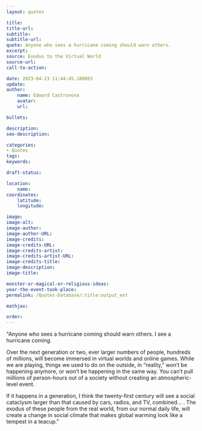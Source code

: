 ```yaml
---
layout: quotes

title:
title-url:
subtitle:
subtitle-url:
quote: Anyone who sees a hurricane coming should warn others.
excerpt:
source: Exodus to the Virtual World
source-url:
call-to-action:

date: 2023-04-23 11:44:45.180083
update:
author:
    name: Edward Castronova
    avatar:
    url:

bullets:

description:
seo-description:

categories:
- Quotes
tags:
keywords:

draft-status:

location:
    name:
coordinates:
    latitude:
    longitude:

image:
image-alt:
image-author:
image-author-URL:
image-credits:
image-credits-URL:
image-credits-artist:
image-credits-artist-URL:
image-credits-title:
image-description:
image-title:

monster-or-magical-or-religious-ideas:
year-the-event-took-place:
permalink: /Quotes-Database/:title:output_ext

mathjax:

order:
---
```

"Anyone who sees a hurricane coming should warn others. I see a hurricane coming.

Over the next generation or two, ever larger numbers of people, hundreds of millions, will become immersed in virtual worlds and online games. While we are playing, things we used to do on the outside, in “reality,” won’t be happening anymore,  or won’t be happening in the same way. You can’t pull millions of person-hours out of a society without creating an atmospheric-level event.

If it happens in a generation, I think the twenty-first century will see a social cataclysm larger than that caused by cars, radios, and TV, combined… . The exodus of these people from the real world, from our normal daily life, will create a change in social climate that makes global warming look like a tempest in a teacup."